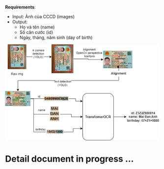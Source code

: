 **Requirements**: 

- Input:  Ảnh của CCCD (images)
- Output:
    - Họ và tên (name)
    - Số căn cước (id)
    - Ngày, tháng, năm sinh (day of birth)

![idcardOCRv2.png](.\asset\idcardOCRv2.png)

# Detail document in progress …